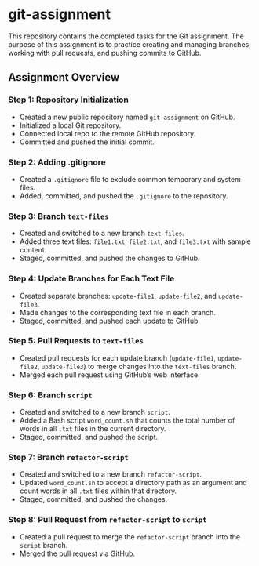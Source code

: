 
# git-assignment

This repository contains the completed tasks for the Git assignment. The purpose of this assignment is to practice creating and managing branches, working with pull requests, and pushing commits to GitHub.

## Assignment Overview

### Step 1: Repository Initialization
- Created a new public repository named `git-assignment` on GitHub.
- Initialized a local Git repository.
- Connected local repo to the remote GitHub repository.
- Committed and pushed the initial commit.

### Step 2: Adding .gitignore
- Created a `.gitignore` file to exclude common temporary and system files.
- Added, committed, and pushed the `.gitignore` to the repository.

### Step 3: Branch `text-files`
- Created and switched to a new branch `text-files`.
- Added three text files: `file1.txt`, `file2.txt`, and `file3.txt` with sample content.
- Staged, committed, and pushed the changes to GitHub.

### Step 4: Update Branches for Each Text File
- Created separate branches: `update-file1`, `update-file2`, and `update-file3`.
- Made changes to the corresponding text file in each branch.
- Staged, committed, and pushed each update to GitHub.

### Step 5: Pull Requests to `text-files`
- Created pull requests for each update branch (`update-file1`, `update-file2`, `update-file3`) to merge changes into the `text-files` branch.
- Merged each pull request using GitHub’s web interface.

### Step 6: Branch `script`
- Created and switched to a new branch `script`.
- Added a Bash script `word_count.sh` that counts the total number of words in all `.txt` files in the current directory.
- Staged, committed, and pushed the script.

### Step 7: Branch `refactor-script`
- Created and switched to a new branch `refactor-script`.
- Updated `word_count.sh` to accept a directory path as an argument and count words in all `.txt` files within that directory.
- Staged, committed, and pushed the changes.

### Step 8: Pull Request from `refactor-script` to `script`
- Created a pull request to merge the `refactor-script` branch into the `script` branch.
- Merged the pull request via GitHub.
